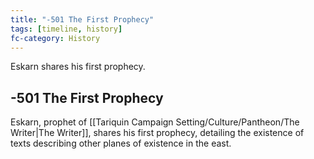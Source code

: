 ```yaml
---
title: "-501 The First Prophecy"
tags: [timeline, history]
fc-category: History
---
```

<span class='ob-timelines'
	data-date='-501-00-00-00'
	data-title='The First Prophecy'
	data-class='orange'>Eskarn shares his first prophecy.</span>
## -501 The First Prophecy
Eskarn, prophet of [[Tariquin Campaign Setting/Culture/Pantheon/The Writer|The Writer]], shares his first prophecy, detailing the existence of texts describing other planes of existence in the east.